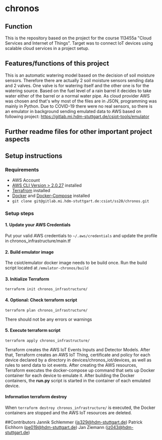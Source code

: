 # chronos

## Function
This is the repository based on the project for the course 113455a "Cloud Services and Internet of Things".
Target was to connect IoT devices using scalable cloud services in a project setup.

## Features/functions of this project
This is an automatic watering model based on the decision of soil moisture sensors.
Therefore there are actually 2 soil moisture sensors sending data and 2 valves.
One valve is for watering itself and the other one is for the watering source.
Based on the fuel level of a rain barrel it decides to take water either of the barrel or a 
normal water pipe.
As cloud provider AWS was chosen and that's why most of the files are in JSON, programming
was mainly in Python. Due to COVID-19 there were no real sensors, so there is an emulator 
in background sending emulated data to AWS based on following project: 
https://gitlab.mi.hdm-stuttgart.de/csiot-tools/emulator

## Further readme files for other important project aspects

## Setup instructions

### Requirements
- AWS Account
- [AWS CLI Version > 2.0.27](https://docs.aws.amazon.com/cli/latest/userguide/install-cliv2.html) installed
- [Terrafrom](https://www.terraform.io/) installed
- [Docker](https://www.docker.com/) and [Docker-Compose](https://docs.docker.com/compose/install/) installed
- `git clone git@gitlab.mi.hdm-stuttgart.de:csiot/ss20/chronos.git`

### Setup steps

#### 1. Update your AWS Credentials
Put your valid AWS credentials to `~/.aws/credentials` and update the profile in chronos_infrastructure/main.tf

#### 2. Build emulator image
The csiot/emulator docker image needs to be build once. Run the build script
located at `/emulator-chronos/build`

#### 3. Initialize Terraform
`terraform init chronos_infrastructure/`

#### 4. Optional: Check terraform script
`terraform plan chronos_infrastructure/`

There should not be any errors or warnings

#### 5. Execute terraform script
`terraform apply chronos_infrastructure/`

Terraform creates the AWS IoT Events Inputs and Detector Models.
After that, Terraform creates an AWS IoT Thing, certificate and policy for each device declared by a
directory in devices/chronos_iot/devices, as well as rules to send data to iot events. After creating the AWS resources,
Terraform executes the docker-compose up command that sets up Docker container for each device
to emulate it. After building the Docker containers, the **run.py** script is started
in the container of each emulated device.

#### Information terraform destroy
When `terraform destroy chronos_infrastructure/` is executed, the Docker containers are stopped and the AWS IoT
resources are deleted.

##Contributors
Jannik Schlemmer (js329@hdm-stuttgart.de)
Patrick Eichhorn (pe019@hdm-stuttgart.de)
Jan Ziemann (jz043@hdm-stuttgart.de)
